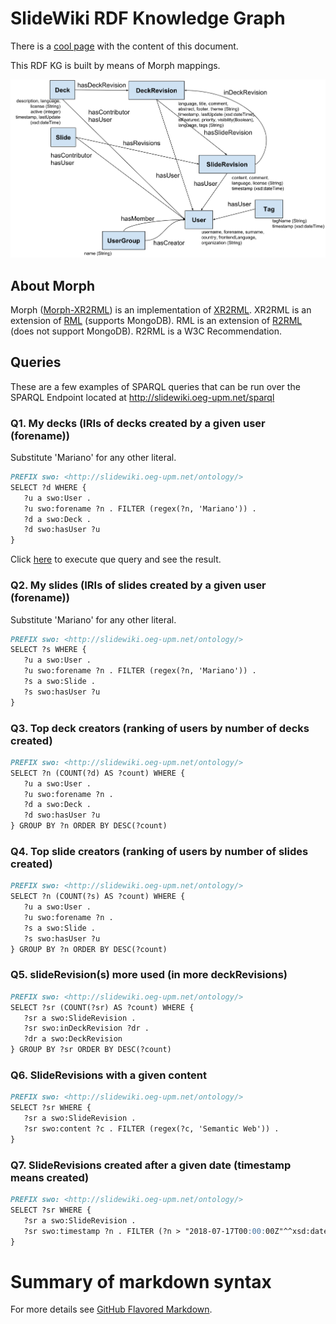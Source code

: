 # SlideWiki RDF Knowledge Graph 
There is a [cool page](https://marianorico.github.io/SlideWiki_KG) with the content of this document.

This RDF KG is built by means of Morph mappings.

![ontology](slidewiki_morph.png)


## About Morph
Morph ([Morph-XR2RML](https://github.com/frmichel/morph-xr2rml)) is an implementation of [XR2RML](https://hal.archives-ouvertes.fr/hal-01141686).
XR2RML is an extension of [RML](http://rml.io) (supports MongoDB). 
RML is an extension of [R2RML](http://rml.io/) (does not support MongoDB).
R2RML is a W3C Recommendation.

## Queries
These are a few examples of SPARQL queries that can be run over the SPARQL Endpoint located at http://slidewiki.oeg-upm.net/sparql 

### Q1. My decks (IRIs of decks created by a given user (forename))
Substitute 'Mariano' for any other literal.
```markdown
PREFIX swo: <http://slidewiki.oeg-upm.net/ontology/>
SELECT ?d WHERE {
   ?u a swo:User .
   ?u swo:forename ?n . FILTER (regex(?n, 'Mariano')) .
   ?d a swo:Deck .
   ?d swo:hasUser ?u
}
```
Click [here](http://slidewiki.oeg-upm.net/sparql?default-graph-uri=&query=PREFIX+swo%3A+%3Chttp%3A%2F%2Fslidewiki.oeg-upm.net%2Fontology%2F%3E%0D%0ASELECT+%3Fd+WHERE+%7B%0D%0A+++%3Fu+a+swo%3AUser+.%0D%0A+++%3Fu+swo%3Aforename+%3Fn+.+FILTER+%28regex%28%3Fn%2C+%27Mariano%27%29%29+.%0D%0A+++%3Fd+a+swo%3ADeck+.%0D%0A+++%3Fd+swo%3AhasUser+%3Fu%0D%0A%7D%0D%0A%0D%0A&format=text%2Fhtml&timeout=0&debug=on) to execute que query and see the result.

### Q2. My slides (IRIs of slides created by a given user (forename))
Substitute 'Mariano' for any other literal.
```markdown
PREFIX swo: <http://slidewiki.oeg-upm.net/ontology/>
SELECT ?s WHERE {
   ?u a swo:User .
   ?u swo:forename ?n . FILTER (regex(?n, 'Mariano')) .
   ?s a swo:Slide .
   ?s swo:hasUser ?u
}
```

### Q3. Top deck creators (ranking of users by number of decks created)
```markdown
PREFIX swo: <http://slidewiki.oeg-upm.net/ontology/>
SELECT ?n (COUNT(?d) AS ?count) WHERE {
   ?u a swo:User .
   ?u swo:forename ?n .
   ?d a swo:Deck .
   ?d swo:hasUser ?u
} GROUP BY ?n ORDER BY DESC(?count)
```

### Q4. Top slide creators (ranking of users by number of slides created)
```markdown
PREFIX swo: <http://slidewiki.oeg-upm.net/ontology/>
SELECT ?n (COUNT(?s) AS ?count) WHERE {
   ?u a swo:User .
   ?u swo:forename ?n .
   ?s a swo:Slide .
   ?s swo:hasUser ?u
} GROUP BY ?n ORDER BY DESC(?count)
```

### Q5. slideRevision(s) more used (in more deckRevisions)
```markdown
PREFIX swo: <http://slidewiki.oeg-upm.net/ontology/>
SELECT ?sr (COUNT(?sr) AS ?count) WHERE {
   ?sr a swo:SlideRevision .
   ?sr swo:inDeckRevision ?dr .
   ?dr a swo:DeckRevision 
} GROUP BY ?sr ORDER BY DESC(?count)
```

### Q6. SlideRevisions with a given content 
```markdown
PREFIX swo: <http://slidewiki.oeg-upm.net/ontology/>
SELECT ?sr WHERE {
   ?sr a swo:SlideRevision .
   ?sr swo:content ?c . FILTER (regex(?c, 'Semantic Web')) .
} 
```

### Q7. SlideRevisions created after a given date (timestamp means created)
```markdown
PREFIX swo: <http://slidewiki.oeg-upm.net/ontology/>
SELECT ?sr WHERE {
   ?sr a swo:SlideRevision .
   ?sr swo:timestamp ?n . FILTER (?n > "2018-07-17T00:00:00Z"^^xsd:dateTime) .
} 
```


# Summary of markdown syntax
For more details see [GitHub Flavored Markdown](https://guides.github.com/features/mastering-markdown/).

